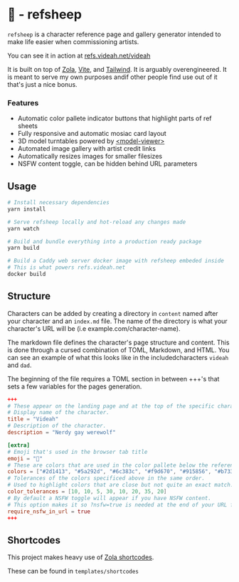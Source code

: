 # 🐑 - refsheep

`refsheep` is a character reference page and gallery generator intended to make life easier when commissioning artists.

You can see it in action at [refs.videah.net/videah](https://refs.videah.net/videah/)

It is built on top of [Zola](https://www.getzola.org), [Vite](https://vitejs.dev), and [Tailwind](https://tailwindcss.com).
It is arguably overengineered. It is meant to serve my own purposes andif other people find use out of it that's just a nice bonus.

### Features
- Automatic color pallete indicator buttons that highlight parts of ref sheets
- Fully responsive and automatic mosiac card layout
- 3D model turntables powered by [\<model-viewer\>](https://modelviewer.dev)
- Automated image gallery with artist credit links
- Automatically resizes images for smaller filesizes
- NSFW content toggle, can be hidden behind URL parameters

## Usage

```bash
# Install necessary dependencies
yarn install

# Serve refsheep locally and hot-reload any changes made
yarn watch

# Build and bundle everything into a production ready package
yarn build

# Build a Caddy web server docker image with refsheep embeded inside
# This is what powers refs.videah.net
docker build
```

## Structure

Characters can be added by creating a directory in `content` named after your character and an `index.md` file.
The name of the directory is what your character's URL will be (i.e example.com/character-name).

The markdown file defines the character's page structure and content. This is done through a cursed combination of TOML, Markdown, and HTML.
You can see an example of what this looks like in the includedcharacters `videah` and `dad`.

The beginning of the file requires a TOML section in between +++'s that sets a few variables for the pages generation.

```toml
+++
# These appear on the landing page and at the top of the specific characters page
# Display name of the character.
title = "Videah"
# Description of the character.
description = "Nerdy gay werewolf"

[extra]
# Emoji that's used in the browser tab title
emoji = "🐺"
# These are colors that are used in the color pallete below the reference sheet.
colors = ["#2d1413", "#5a292d", "#6c383c", "#f9d670", "#915856", "#b73341", "#6baac5", "#f6cfc9"]
# Tolerances of the colors specificed above in the same order.
# Used to highlight colors that are close but not quite an exact match.
color_tolerances = [10, 10, 5, 30, 10, 20, 35, 20]
# By default a NSFW toggle will appear if you have NSFW content.
# This option makes it so ?nsfw=true is needed at the end of your URL for that to appear.
require_nsfw_in_url = true
+++
```

## Shortcodes

This project makes heavy use of [Zola shortcodes](https://www.getzola.org/documentation/content/shortcodes).

These can be found in `templates/shortcodes`
